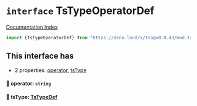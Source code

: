 # `interface` TsTypeOperatorDef

[Documentation Index](../README.md)

```ts
import {TsTypeOperatorDef} from "https://deno.land/x/tsa@v0.0.43/mod.ts"
```

## This interface has

- 2 properties:
[operator](#-operator-string),
[tsType](#-tstype-tstypedef)


#### 📄 operator: `string`



#### 📄 tsType: [TsTypeDef](../type.TsTypeDef/README.md)



